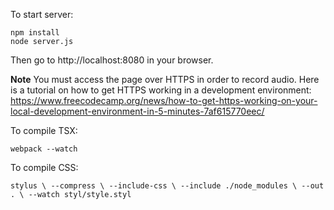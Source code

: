To start server:

```
npm install
node server.js
```

Then go to http://localhost:8080 in your browser.

**Note** You must access the page over HTTPS in order to record audio. Here is a tutorial on how to get HTTPS working in a development environment: https://www.freecodecamp.org/news/how-to-get-https-working-on-your-local-development-environment-in-5-minutes-7af615770eec/

To compile TSX:

`webpack --watch`

To compile CSS:

`stylus \
  --compress \
  --include-css \
  --include ./node_modules \
  --out . \
  --watch styl/style.styl
`
